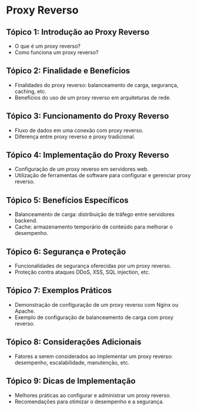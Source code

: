 # Proxy Reverso

## Tópico 1: Introdução ao Proxy Reverso
- O que é um proxy reverso?
- Como funciona um proxy reverso?

## Tópico 2: Finalidade e Benefícios
- Finalidades do proxy reverso: balanceamento de carga, segurança, caching, etc.
- Benefícios do uso de um proxy reverso em arquiteturas de rede.

## Tópico 3: Funcionamento do Proxy Reverso
- Fluxo de dados em uma conexão com proxy reverso.
- Diferença entre proxy reverso e proxy tradicional.

## Tópico 4: Implementação do Proxy Reverso
- Configuração de um proxy reverso em servidores web.
- Utilização de ferramentas de software para configurar e gerenciar proxy reverso.

## Tópico 5: Benefícios Específicos
- Balanceamento de carga: distribuição de tráfego entre servidores backend.
- Cache: armazenamento temporário de conteúdo para melhorar o desempenho.

## Tópico 6: Segurança e Proteção
- Funcionalidades de segurança oferecidas por um proxy reverso.
- Proteção contra ataques DDoS, XSS, SQL injection, etc.

## Tópico 7: Exemplos Práticos
- Demonstração de configuração de um proxy reverso com Nginx ou Apache.
- Exemplo de configuração de balanceamento de carga com proxy reverso.

## Tópico 8: Considerações Adicionais
- Fatores a serem considerados ao implementar um proxy reverso: desempenho, escalabilidade, manutenção, etc.

## Tópico 9: Dicas de Implementação
- Melhores práticas ao configurar e administrar um proxy reverso.
- Recomendações para otimizar o desempenho e a segurança.

